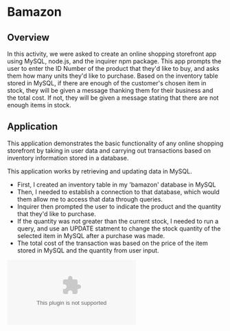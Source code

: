 # Bamazon

## Overview

In this activity, we were asked to create an online shopping storefront app using MySQL, node.js, and the inquirer npm package. This app prompts the user to enter the ID Number of the product that they'd like to buy, and asks them how many units they'd like to purchase. Based on the inventory table stored in MySQL, if there are enough of the customer's chosen item in stock, they will be given a message thanking them for their business and the total cost. If not, they will be given a message stating that there are not enough items in stock.

## Application

This application demonstrates the basic functionality of any online shopping storefront by taking in user data and carrying out transactions based on inventory information stored in a database. 

This application works by retrieving and updating data in MySQL. 
* First, I created an inventory table in my 'bamazon' database in MySQL
* Then, I needed to establish a connection to that database, which would them allow me to access that data through queries.
* Inquirer then prompted the user to indicate the product and the quantity that they'd like to purchase.
* If the quantity was not greater than the current stock, I needed to run a query, and use an UPDATE statment to change the stock quantity of the selected item in MySQL after a purchase was made. 
* The total cost of the transaction was based on the price of the item stored in MySQL and the quantity from user input. 

![Demo](https://github.com/kguerre/Bamazon/files/1185932/Bamazon_HW.zip)


